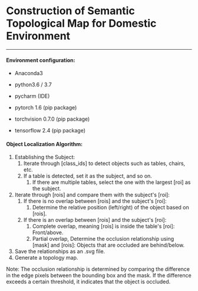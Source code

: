# Construction of Semantic Topological Map for Domestic Environment
---
#### Environment configuration:
- Anaconda3

- python3.6 / 3.7

- pycharm (IDE)

- pytorch 1.6 (pip package)

- torchvision 0.7.0 (pip package)

- tensorflow 2.4 (pip package)

  

#### Object Localization Algorithm:
1. Establishing the Subject:
   1. Iterate through [class_ids] to detect objects such as tables, chairs, etc.
   2. If a table is detected, set it as the subject, and so on.
      1. If there are multiple tables, select the one with the largest [roi] as the subject.
2. Iterate through [rois] and compare them with the subject's [roi]:
   1. If there is no overlap between [rois] and the subject's [roi]:
      1. Determine the relative position (left/right) of the object based on [rois].
   2. If there is an overlap between [rois] and the subject's [roi]:
      1. Complete overlap, meaning [rois] is inside the table's [roi]: Front/above.
      2. Partial overlap, Determine the occlusion relationship using [mask] and [rois]: Objects that are occluded are behind/below.
3. Save the relationships as an .svg file.
4. Generate a topology map.
   
Note: The occlusion relationship is determined by comparing the difference in the edge pixels between the bounding box and the mask. If the difference exceeds a certain threshold, it indicates that the object is occluded.
